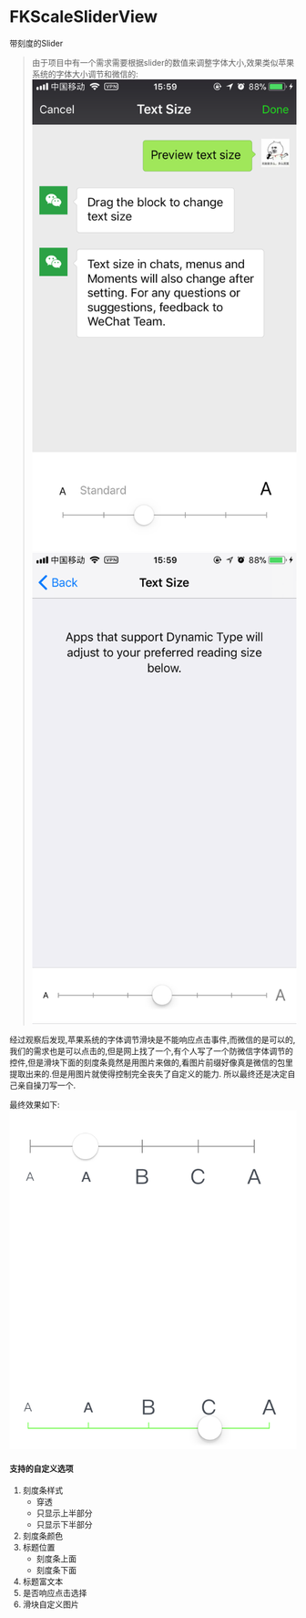 # FKScaleSliderView

带刻度的Slider

> 由于项目中有一个需求需要根据slider的数值来调整字体大小,效果类似苹果系统的字体大小调节和微信的:
![](images/IMG_2748.PNG)
![](images/IMG_2749.PNG)

经过观察后发现,苹果系统的字体调节滑块是不能响应点击事件,而微信的是可以的,我们的需求也是可以点击的,但是网上找了一个,有个人写了一个防微信字体调节的控件,但是滑块下面的刻度条竟然是用图片来做的,看图片前缀好像真是微信的包里提取出来的.但是用图片就使得控制完全丧失了自定义的能力. 所以最终还是决定自己亲自操刀写一个.

最终效果如下:
![](images/IMG_2750.png)

#### 支持的自定义选项
1. 刻度条样式
	- 穿透
	- 只显示上半部分
	- 只显示下半部分
2. 刻度条颜色
3. 标题位置
	- 刻度条上面
	- 刻度条下面
4. 标题富文本
5. 是否响应点击选择
6. 滑块自定义图片

